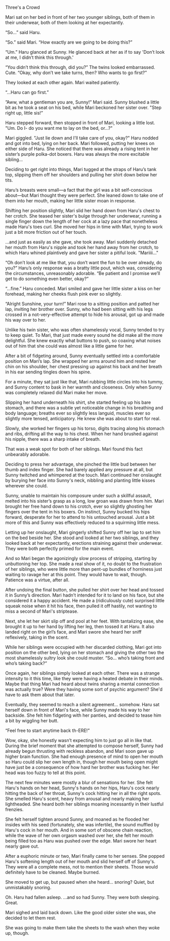 Three's a Crowd

Mari sat on her bed in front of her two younger siblings, both of them in their underwear, both of them looking at her expectantly.
 
“So…” said Haru.
 
“So.” said Mari. “How exactly are we going to be doing this?”
 
“Um.” Haru glanced at Sunny. He glanced back at her as if to say 'Don’t look at me, I didn’t think this through.'
 
“You didn’t think this through, did you?” The twins looked embarrassed. Cute. “Okay, why don’t we take turns, then? Who wants to go first?”
 
They looked at each other again. Mari waited patiently.
 
“…Haru can go first.”
 
”Aww, what a gentleman you are, Sunny!” Mari said. Sunny blushed a little bit as he took a seat on his bed, while Mari beckoned her sister over. "Step right up, little sis!”
 
Haru stepped forward, then stopped in front of Mari, looking a little lost. "Um. Do I- do you want me to lay on the bed, or...?"
 
Mari giggled. "Just lie down and I'll take care of you, okay?" Haru nodded and got into bed, lying on her back. Mari followed, putting her knees on either side of Haru. She noticed that there was already a rising tent in her sister’s purple polka-dot boxers. Haru was always the more excitable sibling…
 
Deciding to get right into things, Mari tugged at the straps of Haru’s tank top, slipping them off her shoulders and pulling her shirt down below her tits.
 
Haru’s breasts were small—a fact that the girl was a bit self-conscious about—but Mari thought they were perfect. She leaned down to take one of them into her mouth, making her little sister moan in response.
 
Shifting her position slightly, Mari slid her hand down from Haru's chest to her crotch. She teased her sister's bulge through her underwear, running a single finger down the length of her cock at a lazy pace that nonetheless made Haru's toes curl. She moved her hips in time with Mari, trying to work just a bit more friction out of her touch.
 
…and just as easily as she gave, she took away. Mari suddenly detached her mouth from Haru's nipple and took her hand away from her crotch, to which Haru whined plaintively and gave her sister a pitiful look. "Mariiii..."
 
“Oh don’t look at me like that, you don’t want the fun to be over already, do you?” Haru’s only response was a bratty little pout, which was, considering the circumstances, unreasonably adorable. “Be patient and I promise we’ll get to do something even better, okay?”
 
“…fine.” Haru conceded. Mari smiled and gave her little sister a kiss on her forehead, making her cheeks flush pink ever so slightly.
 
“Alright Sunshine, your turn!” Mari rose to a sitting position and patted her lap, inviting her brother over. Sunny, who had been sitting with his legs crossed in a not-very-effective attempt to hide his arousal, got up and made his way over to her.
 
Unlike his twin sister, who was often shamelessly vocal, Sunny tended to try to keep quiet. To Mari, that just made every sound he did make all the more delightful. She knew exactly what buttons to push, so coaxing what noises out of him that she could was almost like a little game for her.
 
After a bit of fidgeting around, Sunny eventually settled into a comfortable position on Mari’s lap. She wrapped her arms around him and rested her chin on his shoulder, her chest pressing up against his back and her breath in his ear sending tingles down his spine.
 
For a minute, they sat just like that, Mari rubbing little circles into his tummy, and Sunny content to bask in her warmth and closeness. Only when Sunny was completely relaxed did Mari make her move.
 
Slipping her hand underneath his shirt, she started feeling up his bare stomach, and there was a subtle yet noticeable change in his breathing and body language; breaths ever so slightly less languid, muscles ever so slightly more tensed, anticipatory. He knew she was about to start for real.
 
Slowly, she worked her fingers up his torso, digits tracing along his stomach and ribs, drifting all the way to his chest. When her hand brushed against his nipple, there was a sharp intake of breath.
 
That was a weak spot for both of her siblings. Mari found this fact unbearably adorable.
 
Deciding to press her advantage, she pinched the little bud between her thumb and index finger. She had barely applied any pressure at all, but Sunny twitched and whimpered at the touch. Mari continued her onslaught by burying her face into Sunny's neck, nibbling and planting little kisses wherever she could.
 
Sunny, unable to maintain his composure under such a skillful assault, melted into his sister’s grasp as a long, low groan was drawn from him. Mari brought her free hand down to his crotch, ever so slightly ghosting her fingers over the tent in his boxers. On instinct, Sunny bucked his hips forward, desperate for her to attend to his untouched arousal. Just a bit more of this and Sunny was effectively reduced to a squirming little mess.
 
Letting up her onslaught, Mari gingerly shifted Sunny off her lap to set him on the bed beside her. She stood and looked at her two siblings, and they looked back at her expectantly, erections straining against their underwear. They were both perfectly primed for the main event.
 
And so Mari began the agonizingly slow process of stripping, starting by unbuttoning her top. She made a real show of it, no doubt to the frustration of her siblings, who were little more than pent-up bundles of horniness just waiting to ravage her at this point. They would have to wait, though. Patience was a virtue, after all.
 
After undoing the final button, she pulled her shirt over her head and tossed it in Sunny’s direction. Mari hadn’t intended for it to land on his face, but she considered it a happy accident. He made a (ridiculously cute) surprised little squeak noise when it hit his face, then pulled it off hastily, not wanting to miss a second of Mari's striptease.
 
Next, she let her skirt slip off and pool at her feet. With tantalizing ease, she brought it up to her hand by lifting her leg, then tossed it at Haru. It also landed right on the girl’s face, and Mari swore she heard her sniff reflexively, taking in the scent.
 
While her siblings were occupied with her discarded clothing, Mari got into position on the other bed, lying on her stomach and giving the other two the most shamelessly sultry look she could muster. “So… who’s taking front and who’s taking back?”
 
Once again, her siblings simply looked at each other. There was a strange intensity to it this time, like they were having a heated debate in their minds. Maybe that thing Mari had heard about twins sharing a mental connection was actually true? Were they having some sort of psychic argument? She'd have to ask them about that later.
 
Eventually, they seemed to reach a silent agreement... somehow. Haru sat herself down in front of Mari's face, while Sunny made his way to her backside. She felt him fidgeting with her panties, and decided to tease him a bit by wiggling her butt.
 
“Feel free to start anytime back th-ERE!”
 
Wow, okay, she honestly wasn’t expecting him to just go all in like that. During the brief moment that she attempted to compose herself, Sunny had already begun thrusting with reckless abandon, and Mari soon gave up higher brain function. She had enough presence of mind to open her mouth so Haru could slip her own length in, though her mouth being open might have just be a consequence of how hard her brother was fucking her. Her head was too fuzzy to tell at this point.
 
The next few minutes were mostly a blur of sensations for her. She felt Haru's hands on her head, Sunny's hands on her hips, Haru's cock nearly hitting the back of her throat, Sunny's cock hitting her in all the right spots. She smelled Haru's scent, heavy from arousal and nearly making her lightheaded. She heard both her siblings moaning incessantly in their lustful frenzies.
 
She felt herself tighten around Sunny, and moaned as he flooded her insides with his seed (fortunately, she was infertile), the sound muffled by Haru's cock in her mouth. And in some sort of obscene chain reaction, while the wave of her own orgasm washed over her, she felt her mouth being filled too as Haru was pushed over the edge. Mari swore her heart nearly gave out.
 
After a euphoric minute or two, Mari finally came to her senses. She popped Haru's softening length out of her mouth and slid herself off of Sunny's. They were all a complete mess, not to mention their sheets. Those would definitely have to be cleaned. Maybe burned.
 
She moved to get up, but paused when she heard... snoring? Quiet, but unmistakably snoring.
 
Oh. Haru had fallen asleep. ...and so had Sunny. They were both sleeping. Great.
 
Mari sighed and laid back down. Like the good older sister she was, she decided to let them rest.
 
She was going to make them take the sheets to the wash when they woke up, though.

